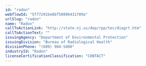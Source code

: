 ```yaml
---
id: "radon"
webflowId: "5f77291be8bf50896431789a"
urlSlug: "radon"
name: "Radon"
callToActionLink: "http://state.nj.us/dep/rpp/tec/diagrt.htm"
callToActionText: ""
issuingAgency: "Department of Environmental Protection"
issuingDivision: "Bureau of Radiological Health"
divisionPhone: "(609) 984-5400"
industryId: "Radon"
licenseCertificationClassification: "CONTACT"
---
```

